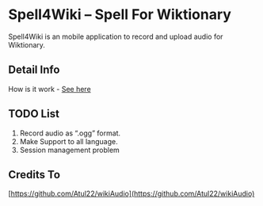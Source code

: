 # Spell4Wiki – Spell For Wiktionary
Spell4Wiki is an mobile application to record and upload audio for Wiktionary.

## Detail Info
How is it work - [See here](https://manimaran96.wordpress.com/2019/01/06/spell4wiki-mobile-app-to-record-upload-audio-for-wiktionary/)

## TODO List

1. Record audio as “.ogg” format.
2. Make Support to all language.
3. Session management problem

## Credits To
[https://github.com/Atul22/wikiAudio](https://github.com/Atul22/wikiAudio)
